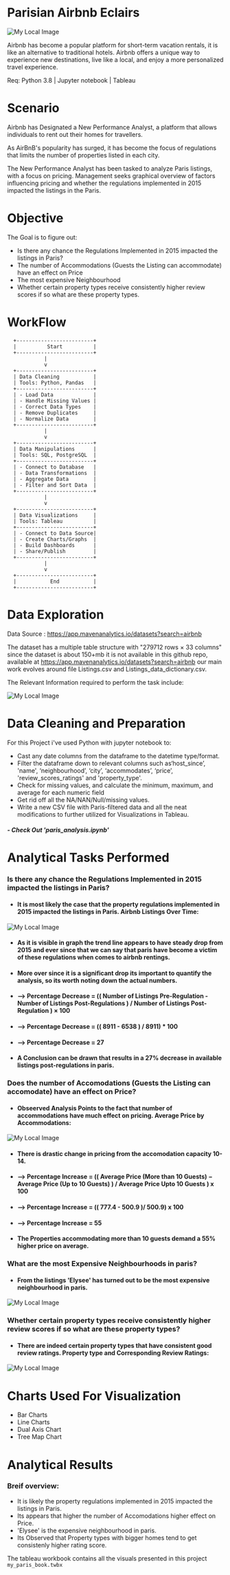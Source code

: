 
# Parisian Airbnb Eclairs

![My Local Image](tableau_&_python_imgs/social.jp2)

Airbnb has become a popular platform for short-term vacation rentals, it is like an alternative to traditional hotels. Airbnb offers a unique way to experience new destinations, live like a local, and enjoy a more personalized travel experience.


Req: Python 3.8 | Jupyter notebook | Tableau

# Scenario

Airbnb has Designated a New Performance Analyst, a platform that allows individuals to rent out their homes for travellers.

As AirBnB's popularity has surged, it has become the focus of regulations that limits the number of properties listed in each city.

The New Performance Analyst has been tasked to analyze Paris listings, with a focus on pricing. Management seeks graphical overview of factors influencing pricing and whether the regulations implemented in 2015 impacted the listings in the Paris.

# Objective

The Goal is to figure out:

- Is there any chance the Regulations Implemented in 2015 impacted the listings in Paris?
- The number of Accommodations (Guests the Listing can accommodate) have an effect on Price
- The most expensive Neighbourhood
- Whether certain property types receive consistently higher review scores if so what are these property types.

# WorkFlow


      +-------------------------+
      |          Start          |
      +-------------------------+
                |
                v
      +-------------------------+
      | Data Cleaning           |
      | Tools: Python, Pandas   |
      +-------------------------+
      | - Load Data             |
      | - Handle Missing Values |
      | - Correct Data Types    |
      | - Remove Duplicates     |
      | - Normalize Data        |
      +-------------------------+
                |
                v
      +-------------------------+
      | Data Manipulations      |
      | Tools: SQL, PostgreSQL  |
      +-------------------------+
      | - Connect to Database   |
      | - Data Transformations  |
      | - Aggregate Data        |
      | - Filter and Sort Data  |
      +-------------------------+
                |
                v
      +-------------------------+
      | Data Visualizations     |
      | Tools: Tableau          |
      +-------------------------+
      | - Connect to Data Source|
      | - Create Charts/Graphs  |
      | - Build Dashboards      |
      | - Share/Publish         |
      +-------------------------+
                |
                v
      +-------------------------+
      |           End           |
      +-------------------------+




# Data Exploration

Data Source : https://app.mavenanalytics.io/datasets?search=airbnb

The dataset has a multiple table structure with "279712 rows × 33 columns" since the dataset is about 150+mb it is not available in this github repo, available at https://app.mavenanalytics.io/datasets?search=airbnb  our main work evolves around file Listings.csv and Listings_data_dictionary.csv.

The Relevant Information required to perform the task include:

![My Local Image](tableau_&_python_imgs/snap1.png)

# Data Cleaning and Preparation

For this Project i've used Python with jupyter notebook to:

- Cast any date columns from the dataframe to the datetime type/format.
- Filter the dataframe down to relevant columns such as‘host_since’, 'name', ‘neighbourhood’, ‘city’, ‘accommodates’, ‘price’, 'review_scores_ratings' and 'property_type'.
- Check for missing values, and calculate the minimum, maximum, and average for each numeric field
- Get rid off all the NA/NAN/Null/missing values.
- Write a new CSV file with Paris-filtered data and all the neat modifications to further utilized for Visualizations in Tableau.

##### - Check Out 'paris_analysis.ipynb'

# Analytical Tasks Performed

###  Is there any chance the Regulations Implemented in 2015 impacted the listings in Paris?

- #### It is most likely the case that the property regulations implemented in 2015 impacted the listings in Paris. Airbnb Listings Over Time:

![My Local Image](tableau_&_python_imgs/main.png)


- #### As it is visible in graph the trend line appears to have steady drop from 2015 and ever since that we can say that paris have become a victim of these regulations when comes to airbnb rentings.

- #### More over since it is a significant drop its important to quantify the analysis, so its worth noting down the actual numbers.


- #### --> Percentage Decrease = (( Number of Listings Pre-Regulation - Number of Listings Post-Regulations ) / Number of Listings Post-Regulation ) × 100

- #### --> Percentage Decrease = (( 8911 - 6538 ) / 8911) * 100
- #### --> Percentage Decrease = 27


- #### A Conclusion can be drawn that results in a 27% decrease in available listings post-regulations in paris.



### Does the number of Accomodations (Guests the Listing can accomodate) have an effect on Price?
- #### Obseerved Analysis Points to the fact that number of accommodations have much effect on pricing. Average Price by Accommodations:

![My Local Image](tableau_&_python_imgs/3.png)

- #### There is drastic change in pricing from the accomodation capacity 10-14.
- #### --> Percentage Increase = (( Average Price (More than 10 Guests) − Average Price (Up to 10 Guests) ) / Average Price Upto 10 Guests ) x 100
- #### --> Percentage Increase = (( 777.4 - 500.9 )/ 500.9) x 100
- #### --> Percentage Increase = 55

- #### The Properties accommodating more than 10 guests demand a 55% higher price on average.

### What are the most Expensive Neighbourhoods in paris?
- #### From the listings 'Elysee' has turned out to be the most expensive neighbourhood in paris.

![My Local Image](tableau_&_python_imgs/2.png)

### Whether certain property types receive consistently higher review scores if so what are these property types?
- #### There are indeed certain property types that have consistent good review ratings. Property type and Corresponding Review Ratings:

![My Local Image](tableau_&_python_imgs/4.png)

# Charts Used For Visualization

- Bar Charts
- Line Charts
- Dual Axis Chart
- Tree Map Chart

# Analytical Results

### Breif overview:

- It is likely the property regulations implemented in 2015 impacted the listings in Paris.
- Its appears that higher the number of Accomodations higher effect on Price.
- 'Elysee' is the expensive neighbourhood in paris.
- Its Observed that Property types with bigger homes tend to get consistenly higher rating score.

The tableau workbook contains all the visuals presented in this project `my_paris_book.twbx`








